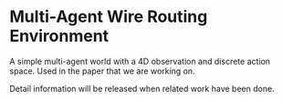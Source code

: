 # Multi-Agent Wire Routing Environment

A simple multi-agent world with a 4D observation and discrete action space.
Used in the paper that we are working on.

Detail information will be released when related work have been done.